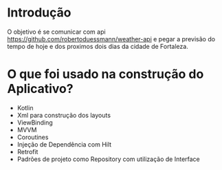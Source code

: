 
# Introdução
O objetivo é se comunicar com api https://github.com/robertoduessmann/weather-api e pegar a previsão do tempo de hoje e dos proximos dois dias da cidade de Fortaleza.

# O que foi usado na construção do Aplicativo?
- Kotlin
- Xml para construção dos layouts
- ViewBinding
- MVVM
- Coroutines
- Injeção de Dependência com Hilt
- Retrofit
- Padrões de projeto como Repository com utilização de Interface
